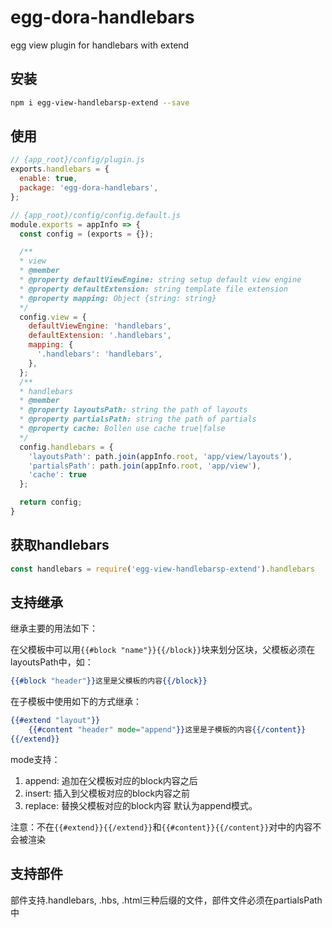 # egg-dora-handlebars
egg view plugin for handlebars with extend

## 安装
```bash
npm i egg-view-handlebarsp-extend --save
```
## 使用

```js
// {app_root}/config/plugin.js
exports.handlebars = {
  enable: true,
  package: 'egg-dora-handlebars',
};
```

```js
// {app_root}/config/config.default.js
module.exports = appInfo => {
  const config = (exports = {});

  /**
  * view
  * @member
  * @property defaultViewEngine: string setup default view engine
  * @property defaultExtension: string template file extension
  * @property mapping: Object {string: string}
  */
  config.view = {
    defaultViewEngine: 'handlebars',
    defaultExtension: '.handlebars',
    mapping: {
      '.handlebars': 'handlebars',
    },
  };
  /**
  * handlebars
  * @member
  * @property layoutsPath: string the path of layouts
  * @property partialsPath: string the path of partials
  * @property cache: Bollen use cache true|false
  */
  config.handlebars = {
    'layoutsPath': path.join(appInfo.root, 'app/view/layouts'),
    'partialsPath': path.join(appInfo.root, 'app/view'),
    'cache': true
  };

  return config;
}
```
## 获取handlebars

```js
const handlebars = require('egg-view-handlebarsp-extend').handlebars
```


## 支持继承
继承主要的用法如下：

在父模板中可以用`{{#block "name"}}{{/block}}`块来划分区块，父模板必须在layoutsPath中，如：
``` handlebars
{{#block "header"}}这里是父模板的内容{{/block}}
```

在子模板中使用如下的方式继承：
``` handlebars
{{#extend "layout"}}
    {{#content "header" mode="append"}}这里是子模板的内容{{/content}}
{{/extend}}
```

mode支持：

1. append: 追加在父模板对应的block内容之后
2. insert: 插入到父模板对应的block内容之前
3. replace: 替换父模板对应的block内容
默认为append模式。

注意：不在`{{#extend}}{{/extend}}`和`{{#content}}{{/content}}`对中的内容不会被渲染

## 支持部件

部件支持.handlebars, .hbs, .html三种后缀的文件，部件文件必须在partialsPath中